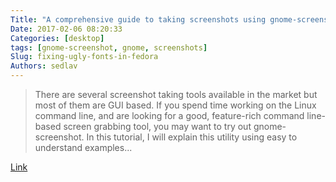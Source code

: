 ```yaml
---
Title: "A comprehensive guide to taking screenshots using gnome-screenshot"
Date: 2017-02-06 08:20:33
Categories: [desktop]
tags: [gnome-screenshot, gnome, screenshots]
Slug: fixing-ugly-fonts-in-fedora
Authors: sedlav
---
```


> There are several screenshot taking tools available in the market but most of them are GUI based. If you spend time working on the Linux command line, and are looking for a good, feature-rich command line-based screen grabbing tool, you may want to try out gnome-screenshot. In this tutorial, I will explain this utility using easy to understand examples...

[Link](https://www.howtoforge.com/tutorial/taking-screenshots-in-linux-using-gnome-screenshot/)
